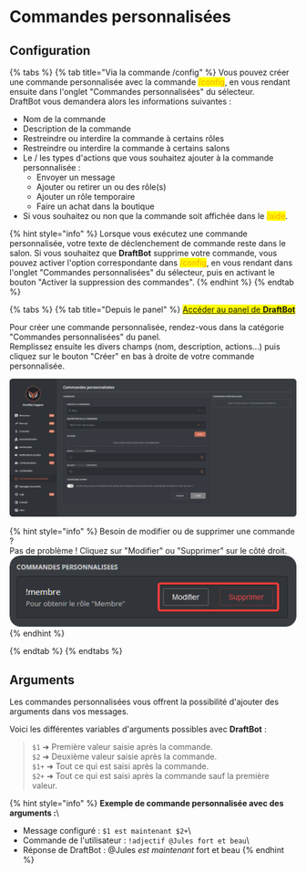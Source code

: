 # Commandes personnalisées

## Configuration

<!-- Depuis Discord -->
{% tabs %}
{% tab title="Via la commande /config" %}
Vous pouvez créer une commande personnalisée avec la commande <mark style="color:orange;">/config</mark>, en vous rendant ensuite dans l'onglet "Commandes personnalisées" du sélecteur.\
DraftBot vous demandera alors les informations suivantes :

* Nom de la commande
* Description de la commande
* Restreindre ou interdire la commande à certains rôles
* Restreindre ou interdire la commande à certains salons
* Le / les types d'actions que vous souhaitez ajouter à la commande personnalisée :
  * Envoyer un message
  * Ajouter ou retirer un ou des rôle(s)
  * Ajouter un rôle temporaire
  * Faire un achat dans la boutique
* Si vous souhaitez ou non que la commande soit affichée dans le <mark style="color:orange;">/aide</mark>.

{% hint style="info" %}
Lorsque vous exécutez une commande personnalisée, votre texte de déclenchement de commande reste dans le salon. Si vous souhaitez que **DraftBot** supprime votre commande, vous pouvez activer l'option correspondante dans <mark style="color:orange;">/config</mark>, en vous rendant dans l'onglet "Commandes personnalisées" du sélecteur, puis en activant le bouton "Activer la suppression des commandes".
{% endhint %}
{% endtab %}

<!-- Depuis le panel web -->
{% tabs %}
{% tab title="Depuis le panel" %}
<mark style="color:blue;">[Accéder au panel de **DraftBot**](https://draftbot.fr/dashboard)</mark>

Pour créer une commande personnalisée, rendez-vous dans la catégorie "Commandes personnalisées" du panel.\
Remplissez ensuite les divers champs (nom, description, actions...) puis cliquez sur le bouton "Créer" en bas à droite de votre commande personnalisée.

![Panel de configuration des commandes personnalisées](<../.gitbook/assets/custom-commands/view.png>)

{% hint style="info" %}
Besoin de modifier ou de supprimer une commande ?\
Pas de problème ! Cliquez sur "Modifier" ou "Supprimer" sur le côté droit.
![Boutons de modification ou suppression d'une commande personnalisée](<../.gitbook/assets/custom-commands/edit-command.png>)
{% endhint %}

{% endtab %}
{% endtabs %}

## Arguments

Les commandes personnalisées vous offrent la possibilité d'ajouter des arguments dans vos messages.

Voici les différentes variables d'arguments possibles avec **DraftBot** :

>`$1` ➜ Première valeur saisie après la commande.\
>`$2` ➜ Deuxième valeur saisie après la commande.\
>`$1+` ➜ Tout ce qui est saisi après la commande.\
>`$2+` ➜ Tout ce qui est saisi après la commande sauf la première valeur.

{% hint style="info" %}
**Exemple de commande personnalisée avec des arguments :**\
* Message configuré : `$1 est maintenant $2+`\
* Commande de l'utilisateur : `!adjectif @Jules fort et beau`\
* Réponse de DraftBot : @Jules _est maintenant_ fort et beau
{% endhint %}
